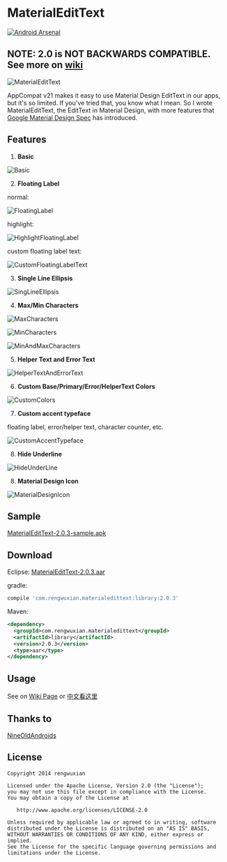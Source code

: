 MaterialEditText
================
[![Android Arsenal](https://img.shields.io/badge/Android%20Arsenal-MaterialEditText-brightgreen.svg?style=flat)](https://android-arsenal.com/details/1/1085)

## NOTE: 2.0 is NOT BACKWARDS COMPATIBLE. See more on [wiki](https://github.com/rengwuxian/MaterialEditText/wiki)


![MaterialEditText](./images/material_edittext.png)

AppCompat v21 makes it easy to use Material Design EditText in our apps, but it's so limited. If you've tried that, you know what I mean. So I wrote MaterialEditText, the EditText in Material Design, with more features that [Google Material Design Spec](http://www.google.com/design/spec/components/text-fields.html) has introduced.

## Features
1. **Basic**

  ![Basic](./images/basic.png)
  
2. **Floating Label**
  
  normal:
  
  ![FloatingLabel](./images/floating_label.png)
  
  highlight:
  
  ![HighlightFloatingLabel](./images/highlight.png)

  custom floating label text:

  ![CustomFloatingLabelText](./images/custom_floating_label_text.png)
  
3. **Single Line Ellipsis**
  
  ![SingLineEllipsis](./images/ellipsis.png)
  
4. **Max/Min Characters**
  
  ![MaxCharacters](./images/max_characters.png)

  ![MinCharacters](./images/min_characters.png)

  ![MinAndMaxCharacters](./images/min_and_max.png)
  
5. **Helper Text and Error Text**

  ![HelperTextAndErrorText](./images/helper_error_text.png)

6. **Custom Base/Primary/Error/HelperText Colors**

  ![CustomColors](./images/custom_colors.png)

7. **Custom accent typeface**

  floating label, error/helper text, character counter, etc.

  ![CustomAccentTypeface](./images/custom_accent_typeface.png)

8. **Hide Underline**

  ![HideUnderLine](./images/hide_underline.png)

8. **Material Design Icon**

  ![MaterialDesignIcon](./images/material_design_icon.png)

## Sample

[MaterialEditText-2.0.3-sample.apk](https://github.com/rengwuxian/MaterialEditText/releases/download/2.0.3/MaterialEditText-2.0.3-sample.apk)
  
## Download

Eclipse:
[MaterialEditText-2.0.3.aar](https://github.com/rengwuxian/MaterialEditText/releases/download/2.0.3/MaterialEditText-2.0.3.aar)

gradle:

```groovy
compile 'com.rengwuxian.materialedittext:library:2.0.3'
```

Maven:
```xml
<dependency>
  <groupId>com.rengwuxian.materialedittext</groupId>
  <artifactId>library</artifactId>
  <version>2.0.3</version>
  <type>aar</type>
</dependency>
```

## Usage

See on [Wiki Page](https://github.com/rengwuxian/MaterialEditText/wiki) or [中文看这里](http://www.rengwuxian.com/post/materialedittext)

## Thanks to

[NineOldAndroids](https://github.com/JakeWharton/NineOldAndroids/)

## License

    Copyright 2014 rengwuxian

    Licensed under the Apache License, Version 2.0 (the "License");
    you may not use this file except in compliance with the License.
    You may obtain a copy of the License at

       http://www.apache.org/licenses/LICENSE-2.0

    Unless required by applicable law or agreed to in writing, software
    distributed under the License is distributed on an "AS IS" BASIS,
    WITHOUT WARRANTIES OR CONDITIONS OF ANY KIND, either express or implied.
    See the License for the specific language governing permissions and
    limitations under the License.
    
